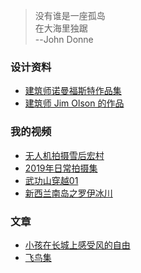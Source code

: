 > 没有谁是一座孤岛  
> 在大海里独踞  
> --John Donne
### 设计资料
* [建筑师诺曼福斯特作品集](https://pan.baidu.com/mall/product/detail/universal/program?pid=2315281015163060229&from=shop&porigin=50-2228-2228001001-2-0-2842847810)
* [建筑师 Jim Olson 的作品](https://mp.weixin.qq.com/s/UNcDsrdjTW7mA0WioKyiFA)
 
### 我的视频
* [无人机拍摄雪后宏村](https://www.bilibili.com/video/av81482620)
* [2019年日常拍摄集](https://www.bilibili.com/video/av81348724)
* [武功山穿越01](https://www.bilibili.com/video/av79255225)
* [新西兰南岛之罗伊冰川](https://www.bilibili.com/video/av78681614)

### 文章
* [小孩在长城上感受风的自由](小孩在长城上感受风的自由.md)
* [飞鸟集](飞鸟集.md)
